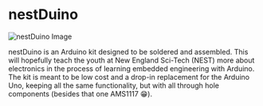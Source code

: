 # nestDuino

![nestDuino Image](https://cloud-g2nf9h6vx-hack-club-bot.vercel.app/0image.png)

nestDuino is an Arduino kit designed to be soldered and assembled. This will hopefully teach the youth at New England Sci-Tech (NEST) more about electronics in the process of learning embedded engineering with Arduino. The kit is meant to be low cost and a drop-in replacement for the Arduino Uno, keeping all the same functionality, but with all through hole components (besides that one AMS1117 😁). 
